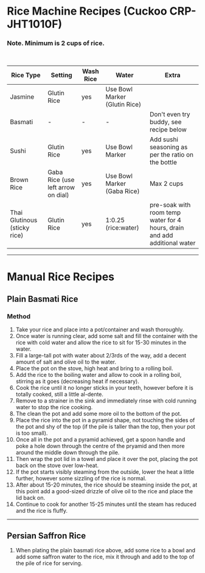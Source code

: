 # Rice Machine Recipes (Cuckoo CRP-JHT1010F)

### Note. Minimum is 2 cups of rice.
<br>

Rice Type | Setting | Wash Rice | Water | Extra
--- | --- | --- | --- | ---
Jasmine | Glutin Rice | yes | Use Bowl Marker (Glutin Rice) | 
Basmati | - | - | - | Don't even try buddy, see recipe below
Sushi | Glutin Rice | yes | Use Bowl Marker | Add sushi seasoning as per the ratio on the bottle
Brown Rice | Gaba Rice (use left arrow on dial) | yes | Use Bowl Marker (Gaba Rice) | Max 2 cups
Thai Glutinous (sticky rice) | Glutin Rice | yes | 1:0.25 (rice:water) | pre-soak with room temp water for 4 hours, drain and add additional water

---

# Manual Rice Recipes

## Plain Basmati Rice

### Method

1. Take your rice and place into a pot/container and wash thoroughly.
1. Once water is running clear, add some salt and fill the container with the rice with cold water and allow the rice to sit for 15-30 minutes in the water.
1. Fill a large-tall pot with water about 2/3rds of the way, add a decent amount of salt and olive oil to the water.
1. Place the pot on the stove, high heat and bring to a rolling boil.
1. Add the rice to the boiling water and allow to cook in a rolling boil, stirring as it goes (decreasing heat if necessary).
1. Cook the rice until it no longer sticks in your teeth, however before it is totally cooked, still a little al-dente.
1. Remove to a strainer in the sink and immediately rinse with cold running water to stop the rice cooking.
1. The clean the pot and add some more oil to the bottom of the pot.
1. Place the rice into the pot in a pyramid shape, not touching the sides of the pot and shy of the top (if the pile is taller than the top, then your pot is too small).
1. Once all in the pot and a pyramid achieved, get a spoon handle and poke a hole down through the centre of the pryamid and then more around the middle down through the pile.
1. Then wrap the pot lid in a towel and place it over the pot, placing the pot back on the stove over low-heat.
1. If the pot starts visibly steaming from the outside, lower the heat a little further, however some sizzling of the rice is normal.
1. After about 15-20 minutes, the rice should be steaming inside the pot, at this point add a good-sized drizzle of olive oil to the rice and place the lid back on.
1. Continue to cook for another 15-25 minutes until the steam has reduced and the rice is fluffy.

---

## Persian Saffron Rice

1. When plating the plain basmati rice above, add some rice to a bowl and add some saffron water to the rice, mix it through and add to the top of the pile of rice for serving.
